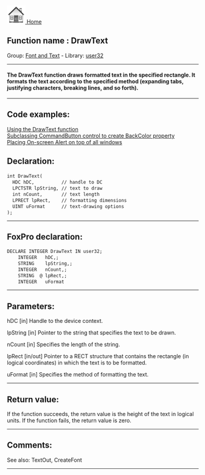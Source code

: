 [<img src="../../images/home.png"> Home ](https://github.com/VFPX/Win32API)  

## Function name : DrawText
Group: [Font and Text](../../functions_group.md#Font_and_Text)  -  Library: [user32](../../../libraries.md#user32)  
***  


#### The DrawText function draws formatted text in the specified rectangle. It formats the text according to the specified method (expanding tabs, justifying characters, breaking lines, and so forth). 
***  


## Code examples:
[Using the DrawText function](../../samples/sample_303.md)  
[Subclassing CommandButton control to create BackColor property](../../samples/sample_392.md)  
[Placing On-screen Alert on top of all windows](../../samples/sample_504.md)  

## Declaration:
```foxpro  
int DrawText(
  HDC hDC,          // handle to DC
  LPCTSTR lpString, // text to draw
  int nCount,       // text length
  LPRECT lpRect,    // formatting dimensions
  UINT uFormat      // text-drawing options
);  
```  
***  


## FoxPro declaration:
```foxpro  
DECLARE INTEGER DrawText IN user32;
	INTEGER   hDC,;
	STRING    lpString,;
	INTEGER   nCount,;
	STRING  @ lpRect,;
	INTEGER   uFormat  
```  
***  


## Parameters:
hDC 
[in] Handle to the device context. 

lpString 
[in] Pointer to the string that specifies the text to be drawn.

nCount 
[in] Specifies the length of the string. 

lpRect 
[in/out] Pointer to a RECT structure that contains the rectangle (in logical coordinates) in which the text is to be formatted. 

uFormat 
[in] Specifies the method of formatting the text. 

  
***  


## Return value:
If the function succeeds, the return value is the height of the text in logical units.
If the function fails, the return value is zero.  
***  


## Comments:
See also: TextOut, CreateFont   
  
***  

